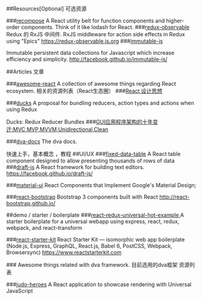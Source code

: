 #
##Resources[Optional] 可选资源

###[recompose](https://github.com/acdlite/recompose)
 A React utility belt for function components and higher-order components. Think of it like lodash for React.
###[redux-observable ](https://github.com/redux-observable/redux-observable)
Redux 的 RxJS 中间件.
RxJS middleware for action side effects in Redux using "Epics" <https://redux-observable.js.org>
###[immutable-js](https://github.com/facebook/immutable-js/)

Immutable persistent data collections for Javascript which increase efficiency and simplicity. http://facebook.github.io/immutable-js/

##Articles  文章


###[awesome-react](https://github.com/enaqx/awesome-react)
A collection of awesome things regarding React ecosystem.
  相关的资源列表（React生态圈）
###[React 设计思想](https://github.com/react-guide/react-basic)

###[ducks](https://github.com/erikras/ducks-modular-redux)
A proposal for bundling reducers, action types and actions when using Redux

  Ducks: Redux Reducer Bundles
###[GUI应用程序架构的十年变迁:MVC,MVP,MVVM,Unidirectional,Clean ](http://www.cnblogs.com/gujf2016/p/5780086.html)

###[dva-docs](https://github.com/dvajs/dva-docs)
The dva docs.

快速上手，基本概念 ，教程
##UI/UX
###[fixed-data-table](https://github.com/facebook/fixed-data-table)
A React table component designed to allow presenting thousands of rows of data
###[draft-js](https://github.com/facebook/draft-js)
A React framework for building text editors. https://facebook.github.io/draft-js/

###[material-ui](https://github.com/callemall/material-ui)
React Components that Implement Google's Material Design;

###[react-bootstrap](https://github.com/react-bootstrap/react-bootstrap)
Bootstrap 3 components built with React http://react-bootstrap.github.io/

##demo / starter / boilerplate
###[react-redux-universal-hot-example ](https://github.com/erikras/react-redux-universal-hot-example)
A starter boilerplate for a universal webapp using express, react, redux, webpack, and react-transform

###[react-starter-kit](https://github.com/kriasoft/react-starter-kit)
React Starter Kit — isomorphic web app boilerplate (Node.js, Express, GraphQL, React.js, Babel 6, PostCSS, Webpack, Browsersync) https://www.reactstarterkit.com

###[](https://github.com/dvajs/awesome-dva)
Awesome things related with dva framework.  目前选用的dva框架 资源列表

###[judo-heroes](https://github.com/lmammino/judo-heroes)
A React application to showcase rendering with Universal JavaScript






